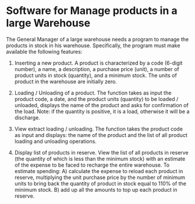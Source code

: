 #  Software for Manage products in a large Warehouse 
The General Manager of a large warehouse needs a program to manage the products in stock in his warehouse. Specifically, the program must make available the following features:

1. Inserting a new product. A product is characterized by a code (6-digit number), a name, a description, a purchase price (unit), a number of product units in stock (quantity), and a minimum stock. The units of product in the warehouse are initially zero.

2. Loading / Unloading of a product. The function takes as input the product code, a date, and the product units (quantity) to be loaded / unloaded, displays the name of the product and asks for confirmation of the load. Note: if the quantity is positive, it is a load, otherwise it will be a discharge.

3. View extract loading / unloading. The function takes the product code as input and displays: the name of the product and the list of all product loading and unloading operations.

4. Display list of products in reserve. View the list of all products in reserve (the quantity of which is less than the minimum stock) with an estimate of the expense to be faced to recharge the entire warehouse. To estimate spending: 
  A) calculate the expense to reload each product in reserve, multiplying the unit purchase price by the number of minimum
  units to bring back the quantity of product in stock equal to 110% of the minimum stock.
  B) add up all the amounts to top up each product in reserve.
